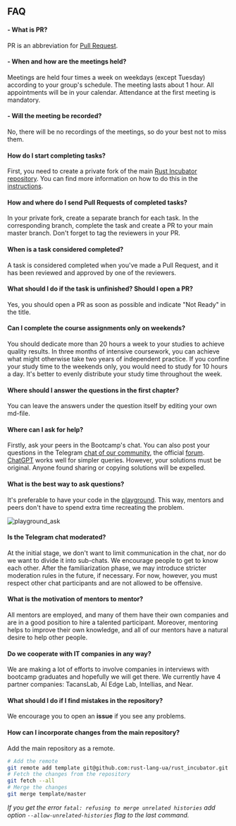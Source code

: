 ## FAQ

#### - What is PR?

PR is an abbreviation for [Pull Request](https://docs.github.com/en/pull-requests/collaborating-with-pull-requests/proposing-changes-to-your-work-with-pull-requests/about-pull-requests).

#### - When and how are the meetings held?

Meetings are held four times a week on weekdays (except Tuesday) according to your group's schedule. The meeting lasts about 1 hour. All appointments will be in your calendar. Attendance at the first meeting is mandatory.

#### - Will the meeting be recorded?

No, there will be no recordings of the meetings, so do your best not to miss them.


#### How do I start completing tasks?

First, you need to create a private fork of the main [Rust Incubator repository](https://github.com/rust-lang-ua/rust_incubator). You can find more information on how to do this in the [instructions](https://github.com/rust-lang-ua/rust_incubator#before-you-start).

#### How and where do I send Pull Requests of completed tasks?

In your private fork, create a separate branch for each task. In the corresponding branch, complete the task and create a PR to your main master branch. Don't forget to tag the reviewers in your PR.

#### When is a task considered completed?

A task is considered completed when you've made a Pull Request, and it has been reviewed and approved by one of the reviewers.

#### What should I do if the task is unfinished? Should I open a PR?

Yes, you should open a PR as soon as possible and indicate "Not Ready" in the title.

#### Can I complete the course assignments only on weekends?

You should dedicate more than 20 hours a week to your studies to achieve quality results. In three months of intensive coursework, you can achieve what might otherwise take two years of independent practice. If you confine your study time to the weekends only, you would need to study for 10 hours a day. It's better to evenly distribute your study time throughout the week.

#### Where should I answer the questions in the first chapter?

You can leave the answers under the question itself by editing your own md-file.

#### Where can I ask for help?

Firstly, ask your peers in the Bootcamp's chat. You can also post your questions in the Telegram [chat of our community](https://t.me/rustlang_ua), the official [forum](https://users.rust-lang.org/). [ChatGPT](https://openai.com/blog/chatgpt) works well for simpler queries. However, your solutions must be original. Anyone found sharing or copying solutions will be expelled.

#### What is the best way to ask questions?

It's preferable to have your code in the [playground](https://play.rust-lang.org/). This way, mentors and peers don't have to spend extra time recreating the problem.

![playground_ask](https://github.com/rust-lang-ua/rust_incubator/assets/98274821/2351bddd-455f-4078-a7cb-328a7bb08ac9)

#### Is the Telegram chat moderated?

At the initial stage, we don't want to limit communication in the chat, nor do we want to divide it into sub-chats. We encourage people to get to know each other. After the familiarization phase, we may introduce stricter moderation rules in the future, if necessary. For now, however, you must respect other chat participants and are not allowed to be offensive.


#### What is the motivation of mentors to mentor?

All mentors are employed, and many of them have their own companies and are in a good position to hire a talented participant. Moreover, mentoring helps to improve their own knowledge, and all of our mentors have a natural desire to help other people.

#### Do we cooperate with IT companies in any way?

We are making a lot of efforts to involve companies in interviews with bootcamp graduates and hopefully we will get there. We currently have 4 partner companies: TacansLab, AI Edge Lab, Intellias, and Near.

#### What should I do if I find mistakes in the repository?
We encourage you to open an __issue__ if you see any problems.



#### How can I incorporate changes from the main repository?

Add the main repository as a remote.

```bash
# Add the remote
git remote add template git@github.com:rust-lang-ua/rust_incubator.git
# Fetch the changes from the repository
git fetch --all
# Merge the changes
git merge template/master
```

*If you get the error `fatal: refusing to merge unrelated histories` add option `--allow-unrelated-histories`  flag to the last command.*
